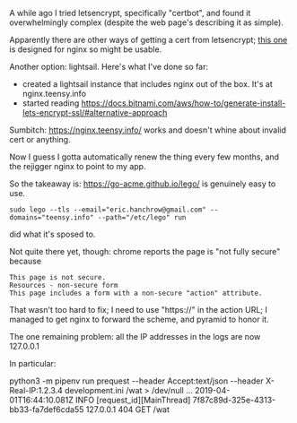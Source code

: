 A while ago I tried letsencrypt, specifically "certbot", and found it overwhelmingly complex (despite the web page's describing it as simple).

Apparently there are other ways of getting a cert from letsencrypt; [this one](https://github.com/kshcherban/acme-nginx) is designed for nginx so might be usable.

Another option: lightsail.  Here's what I've done so far:

- created a lightsail instance that includes nginx out of the box.  It's at nginx.teensy.info
- started reading https://docs.bitnami.com/aws/how-to/generate-install-lets-encrypt-ssl/#alternative-approach

Sumbitch: https://nginx.teensy.info/ works and doesn't whine about invalid cert or anything.

Now I guess I gotta automatically renew the thing every few months, and the rejigger nginx to point to my app.

So the takeaway is: https://go-acme.github.io/lego/ is genuinely easy to use.

    sudo lego --tls --email="eric.hanchrow@gmail.com" --domains="teensy.info" --path="/etc/lego" run

did what it's sposed to.

Not quite there yet, though: chrome reports the page is "not fully secure" because

    This page is not secure.
    Resources - non-secure form
    This page includes a form with a non-secure "action" attribute.

That wasn't too hard to fix; I need to use "https://" in the action URL; I managed to get nginx to forward the scheme, and pyramid to honor it.

The one remaining problem: all the IP addresses in the logs are now 127.0.0.1

In particular:

  python3 -m pipenv run prequest --header Accept:text/json --header X-Real-IP:1.2.3.4 development.ini /wat > /dev/null
...
  2019-04-01T16:44:10.081Z INFO  [request_id][MainThread] 7f87c89d-325e-4313-bb33-fa7def6cda55 127.0.0.1 404 GET    /wat
